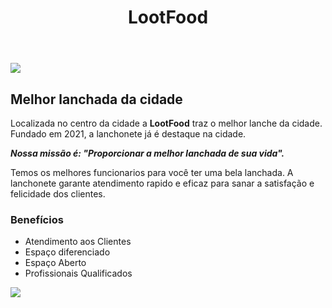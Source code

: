 <!DOCTYPE html>
<html lang="pt-br">
 <head>
    <meta charset="UTF-8">
    <meta http-equiv="X-UA-Compatible"content="IE=edge">
    <meta name="viewport"content="width=device-width,initial-scale=1.0">
    <link rel="stylesheet" href="style.css">
    <title>Documento</title>
 </head>
 <body>
     <header>
         <h1 class="titulo-principal">LootFood</h1>
     </header>
     <img id="banner" src="banner.jpg">
     <h2 class="titulo-centralizado">Melhor lanchada da cidade</h2>
  <div class="principal">
         <p>Localizada no centro da cidade a <strong>LootFood</strong> traz o melhor lanche da cidade.
          Fundado em 2021, a lanchonete já é destaque na cidade.</p>
         <p id="missao"> <em> <strong>Nossa missão é: "Proporcionar a melhor lanchada de sua vida".</strong> </em></p>
         <p>Temos os melhores funcionarios para você ter uma bela lanchada.
            A lanchonete garante atendimento rapido e eficaz para sanar a satisfação e felicidade dos clientes.</p>
     </div>
     <div class="beneficios">
      <h3 class="titulo-centralizado">Benefícios</h3>
      <ul>
        <li class="itens">Atendimento aos Clientes</li>
        <li class="itens">Espaço diferenciado</li>
        <li class="itens">Espaço Aberto</li>
        <li class="itens">Profissionais Qualificados</li>
          </ul>
          <img src="beneficios.jpg" class="imagembeneficios">
     </div>
 </body>
 </html>
